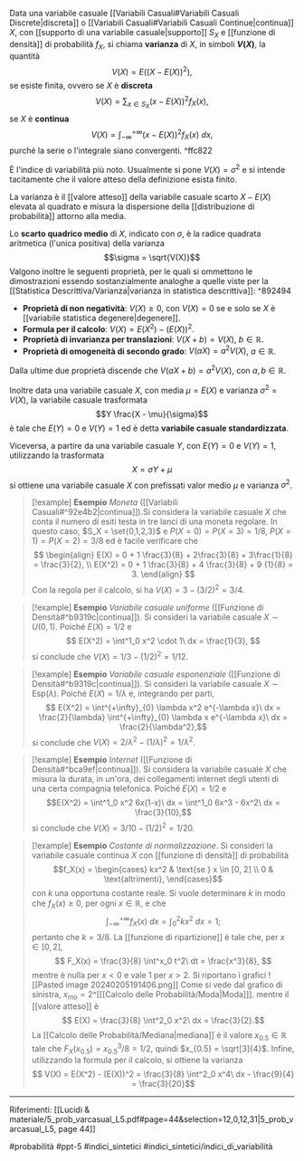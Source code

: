Data una variabile casuale [[Variabili Casuali#Variabili Casuali Discrete|discreta]] o [[Variabili Casuali#Variabili Casuali Continue|continua]] $X$, con [[supporto di una variabile casuale|supporto]] $S_X$ e [[funzione di densità]] di probabilità $f_X$, si chiama **varianza** di $X$, in simboli **$V(X)$**, la quantità $$ V(X) = E((X-E(X))^2),$$se esiste finita, ovvero
se $X$ è **discreta** $$ V(X) = \sum_{x \in S_X} (x-E(X))^2 f_X(x),$$se $X$ è **continua** $$V(X) = \int^{+\infty}_{-\infty} (x-E(X))^2 f_X (x)\ dx,$$ purché la serie o l'integrale siano convergenti. ^ffc822

È l'indice di variabilità più noto. Usualmente si pone $V(X) = \sigma^2$ e si intende tacitamente che il valore atteso della definizione esista finito.

La varianza è il [[valore atteso]] della variabile casuale scarto $X - E(X)$ elevata al quadrato e misura la dispersione della [[distribuzione di probabilità]] attorno alla media.

Lo **scarto quadrico medio** di $X$, indicato con $\sigma$, è la radice quadrata aritmetica (l'unica positiva) della varianza $$\sigma = \sqrt{V(X)}$$
Valgono inoltre le seguenti proprietà, per le quali si ommettono le dimostrazioni essendo sostanzialmente analoghe a quelle viste per la [[Statistica Descrittiva/Varianza|varianza in statistica descrittiva]]: ^892494
* **Proprietà di non negatività**: $V(X) \ge 0$, con $V(X) = 0$ se e solo se $X$ è [[variabile statistica degenere|degenere]].
* **Formula per il calcolo**: $V(X) = E(X^2) - (E(X))^2$.
* **Proprietà di invarianza per translazioni**: $V(X + b) = V(X),$ $b \in \mathbb{R}$.
* **Proprietà di omogeneità di secondo grado**: $V(aX) = a^2V(X)$, $a \in \mathbb{R}$.

Dalla ultime due proprietà discende che $V(aX+b) = a^2 V(X)$, con $a,b \in \mathbb{R}$.

Inoltre data una variabile casuale $X$, con media $\mu = E(X)$ e varianza $\sigma^2 = V(X)$, la variabile casuale trasformata $$Y \frac{X - \mu}{\sigma}$$è tale che $E(Y) = 0$ e $V(Y) = 1$ ed è detta **variabile casuale standardizzata**.

Viceversa, a partire da una variabile casuale $Y$, con $E(Y) = 0$ e $V(Y) = 1$, utilizzando la trasformata $$X = \sigma Y + \mu$$si ottiene una variabile casuale $X$ con prefissati valor medio $\mu$ e varianza $\sigma^2$.

>[!example] **Esempio**
>*Moneta* ([[Variabili Casuali#^92e4b2|continua]]).Si considera la variabile casuale $X$ che conta il numero di esiti testa in tre lanci di una moneta regolare. In questo caso, $S_X = \set{0,1,2,3}$ e $P(X=0)=P(X=3)=1/8,$ $P(X=1) = P(X=2)=3/8$ ed è facile verificare che $$ \begin{align} E(X) = 0 + 1 \frac{3}{8} + 2\frac{3}{8} + 3\frac{1}{8} = \frac{3}{2}, \\
>E(X^2) = 0 + 1 \frac{3}{8} + 4 \frac{3}{8} + 9 {1}{8} = 3.
>\end{align}
>$$Con la regola per il calcolo, si ha $V(X) = 3 - (3/2)^2 = 3/4$.

>[!example] **Esempio**
>*Variabile casuale uniforme* ([[Funzione di Densità#^b9319c|continua]]). Si consideri la variabile casuale $X \sim U(0,1)$. Poiché $E(X) = 1/2$ e $$ E(X^2) = \int^1_0 x^2 \cdot 1\ dx = \frac{1}{3}, $$si conclude che $V(X) = 1/3 - (1/2)^2 = 1/12$.

>[!example] **Esempio**
>*Variabile casuale esponenziale* ([[Funzione di Densità#^b9319c|continua]]). Si consideri la variabile casuale $X \sim \text{Esp}(\lambda)$. Poiché $E(X) = 1/\lambda$ e, integrando per parti, $$ E(X^2) = \int^{+\infty}_{0} \lambda x^2 e^{-\lambda x}\ dx = \frac{2}{\lambda} \int^{+\infty}_{0} \lambda x e^{-\lambda x}\ dx = \frac{2}{\lambda^2},$$si conclude che $V(X) = 2/\lambda^2 - (1/\lambda)^2 = 1/\lambda^2$.

>[!example] **Esempio**
>*Internet* ([[Funzione di Densità#^bca9ef|continua]]). Si considera la variabile casuale $X$ che misura la durata, in un'ora, dei collegamenti internet degli utenti di una certa compagnia telefonica. Poiché $E(X) = 1/2$ e $$E(X^2) = \int^1_0 x^2 6x(1-x)\ dx = \int^1_0 6x^3 - 6x^2\ dx = \frac{3}{10},$$si conclude che $V(X) = 3/10 - (1/2)^2 = 1/20$.

>[!example] **Esempio**
>*Costante di normalizzazione*. Si consideri la variabile casuale continua $X$ con [[funzione di densità]] di probabilità $$f_X(x) = \begin{cases} kx^2 & \text{se } x \in [0, 2] \\ 0 & \text{altrimenti}, \end{cases}$$con $k$ una opportuna costante reale. Si vuole determinare $k$ in modo che $f_X(x) \ge 0$, per ogni $x \in \mathbb{R}$, e che $$ \int^{+\infty}_{-\infty} f_X(x)\ dx = \int^2_0 k x^2\ dx = 1; $$pertanto che $k = 3/8$. La [[funzione di ripartizione]] è tale che, per $x \in [0,2]$, $$ F_X(x) = \frac{3}{8} \int^x_0 t^2\ dt = \frac{x^3}{8}, $$mentre è nulla per $x \lt 0$ e vale 1 per $x \gt 2$. Si riportano i grafici
>![[Pasted image 20240205191406.png]]
>Come si vede dal grafico di sinistra, $x_{mo} = 2$^[[[Calcolo delle Probabilità/Moda|Moda]]]. mentre il [[valore atteso]] è $$ E(X) = \frac{3}{8} \int^2_0 x^2\ dx = \frac{3}{2}.$$La [[Calcolo delle Probabilità/Mediana|mediana]] è il valore $x_{0.5} \in \mathbb{R}$ tale che $F_X(x_{0.5}) = x^3_{0.5}/8 = 1/2$, quindi $x_{0.5} = \sqrt[3]{4}$.
>Infine, utilizzando la formula per il calcolo, si ottiene la varianza $$ V(X) = E(X^2) - (E(X))^2 = \frac{3}{8} \int^2_0 x^4\ dx - \frac{9}{4} = \frac{3}{20}$$

***
Riferimenti:
[[Lucidi & materiale/5_prob_varcasual_L5.pdf#page=44&selection=12,0,12,31|5_prob_varcasual_L5, page 44]]

#probabilità 
#ppt-5 
#indici_sintetici 
#indici_sintetici/indici_di_variabilità 